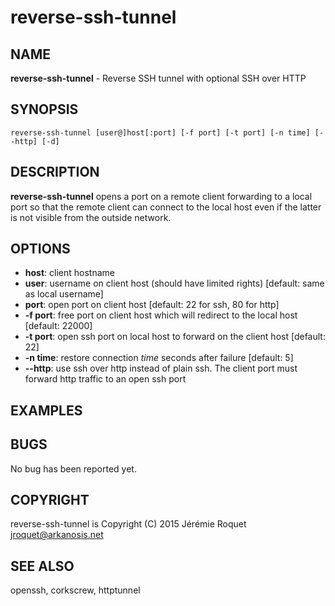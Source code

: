 # reverse-ssh-tunnel

## NAME

**reverse-ssh-tunnel** - Reverse SSH tunnel with optional SSH over HTTP

## SYNOPSIS

```
reverse-ssh-tunnel [user@]host[:port] [-f port] [-t port] [-n time] [--http] [-d]
```

## DESCRIPTION

**reverse-ssh-tunnel** opens a port on a remote client forwarding to a local port so that the remote client can connect to the local host even if the latter is not visible from the outside network.

## OPTIONS

* **host**: client hostname
* **user**: username on client host (should have limited rights) [default: same as local username]
* **port**: open port on client host [default: 22 for ssh, 80 for http]
* **-f port**: free port on client host which will redirect to the local host [default: 22000]
* **-t port**: open ssh port on local host to forward on the client host [default: 22]
* **-n time**: restore connection *time* seconds after failure [default: 5]
* **--http**: use ssh over http instead of plain ssh. The client port must forward http traffic to an open ssh port

## EXAMPLES

## BUGS

No bug has been reported yet.

## COPYRIGHT

reverse-ssh-tunnel is Copyright (C) 2015 Jérémie Roquet <jroquet@arkanosis.net>

## SEE ALSO

openssh, corkscrew, httptunnel
